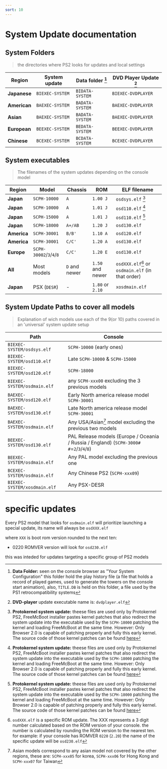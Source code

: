 ```yaml
---
sort: 10
---
```


# System Update documentation


## System Folders
> the directories where PS2 looks for updates and local settings


__Region__   |__System update__ | __Data folder__ [^2] | __DVD Player Update__ [^1]|
------------- | --------------- | --------------- | --------------------- |
__Japanese__  | `BIEXEC-SYSTEM` | `BIDATA-SYSTEM` |  `BIEXEC-DVDPLAYER`   |
__American__  | `BAEXEC-SYSTEM` | `BADATA-SYSTEM` |  `BAEXEC-DVDPLAYER`   |
__Asian__     | `BAEXEC-SYSTEM` | `BADATA-SYSTEM` |  `BAEXEC-DVDPLAYER`   |
__European__  | `BEEXEC-SYSTEM` | `BEDATA-SYSTEM` |  `BEEXEC-DVDPLAYER`   |
__Chinese__   | `BCEXEC-SYSTEM` | `BCDATA-SYSTEM` |  `BCEXEC-DVDPLAYER`   |

[^1]: __DVD-player__ update executable name is: `dvdplayer.elf`
[^2]: __Data Folder:__ seen on the console browser as "Your System Configuration" this folder hold the play history file (a file that holds a record of played games, used to generate the towers on the console start animation), also, `TITLE.DB` is held on this folder, a file used by the PS1 retrocompatibility systems


## System executables
> The filenames of the system updates depending on the console model


__Region__| __Model__  |__Chassis__| __ROM__|__ELF filename__|
--------- | ---------- | --------- | ------ | ------------- |
__Japan__      | `SCPH-10000` |    `A`    | `1.00 J` |   `osdsys.elf` [^3] |
__Japan__      | `SCPH-10000` |    `A`    | `1.01 J` |	`osd110.elf` [^3] |
__Japan__      | `SCPH-15000` |    `A`    | `1.01 J` |   `osd110.elf` [^3] |
__Japan__      | `SCPH-18000` |  `A+/AB`  | `1.20 J` |	`osd130.elf`  |
__America__    | `SCPH-30001` |   `B/B'`  | `1.10 A` |   `osd120.elf`  |
__America__    | `SCPH-30001` |   `C/C'`  | `1.20 A` |	`osd130.elf`	|
__Europe__     | `SCPH-30002`/`3`/`4`/`8` | `C/C'` | `1.20 E` | `osd130.elf` |
__All__        | Most models  | `D` and newer | `1.50` and newer | `osdXXX.elf`[^4] or `osdmain.elf` (in that order)
__Japan__      | PSX (`DESR`)| - |  `1.80` or `2.10` | `xosdmain.elf`

[^3]: __Protokernel system update:__ theese files are used only by Protokernel PS2, FreeMcBoot installer pastes kernel patches that also redirect the system update into the executable used by the `SCPH-18000` patching the kernel and loading FreeMcBoot at the same time. However: Only Browser 2.0 is capable of patching properly and fully this early kernel. The source code of those kernel patches can be found [here](https://github.com/ps2homebrew/OSD-Initialization-Libraries/tree/main/kpatch)

[^4]: `osdXXX.elf` is a specific ROM update. The XXX represents a 3 digit number calculated based on the ROM version of your console.
the number is calculated by rounding the ROM version to the nearest ten.  for example: if your console has ROMVER `0220` (`2.20`) the name of the specific update will be `osd230.elf`

## System Update Paths to cover all models
> Explanation of wich models use each of the 9(or 10) paths covered in an 'universal' system update setup


Path | Console
--------------------------- | ----------------------------------
`BIEXEC-SYSTEM/osdsys.elf`  | `SCPH-10000` (early ones)
`BIEXEC-SYSTEM/osd110.elf`  | Late  `SCPH-10000` & `SCPH-15000`
`BIEXEC-SYSTEM/osd120.elf`  | `SCPH-18000`
`BIEXEC-SYSTEM/osdmain.elf` | any `SCPH-xxx00` excluding the 3 previous models
`BAEXEC-SYSTEM/osd120.elf`  | Early North america release model `SCPH-30001`
`BAEXEC-SYSTEM/osd130.elf`  | Late North america release model  `SCPH-30001`
`BAEXEC-SYSTEM/osdmain.elf` | Any USA/Asian[^5] model excluding the previous two models
`BEEXEC-SYSTEM/osd130.elf`  | PAL Release models (Europe / Oceania / Russia / England) (`SCPH-3000#` `#`=`2`/`3`/`4`/`8`)
`BEEXEC-SYSTEM/osdmain.elf` | Any PAL model excluding the previous one
`BCEXEC-SYSTEM/osdmain.elf` | Any Chinese PS2 (`SCPH-xxx09`)
`BIEXEC-SYSTEM/xosdmain.elf`| Any PSX-DESR


[^5]: Asian models correspond to any asian model not covered by the other regions, these are: `SCPH-xxx05` for korea, `SCPH-xxx06` for Hong Kong and `SCPH-xxx07` for Taiwan 

# specific updates
Every PS2 model that looks for `osdmain.elf` will prioritize launching a special update, its name will always be `osdXXX.elf`

where `XXX` is boot rom version rounded to the next ten:

- 0220 ROMVER version will look for `osd230.elf`

this was inteded for updates targeting a specific group of PS2 models
